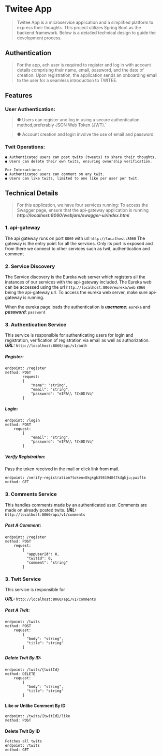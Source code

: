 # Twitee App
>Twitee App is a microservice application and a simplified platform to express their thoughts.
This project utilizes Spring Boot as the backend framework.
Below is a detailed technical design to guide the development process.

## Authentication
>For the app, ach user is required to register and log in with account details comprising their name, email, password, and the date of creation.
Upon registration, the application sends an onboarding email to the user for a seamless introduction to TWITEE.

## Features

### User Authentication:
> ● Users can register and log in using a secure authentication method,preferably JSON Web Token (JWT).`

> ● Account creation and login involve the use of email and password

### Twit Operations:

 ~~~
● Authenticated users can post twits (tweets) to share their thoughts.
● Users can delete their own twits, ensuring ownership verification. 

For Interactions:
● Authenticated users can comment on any twit.
● Users can like twits, limited to one like per user per twit. 
~~~

## Technical Details
> For this application, we have four services running:
> To access the Swagger page, ensure that the api-gateway application is running
> ___http://localhost:8060/webjars/swagger-ui/index.html___

### 1. api-gateway
The api gateway runs on port `8060` with url `http://localhost:8060`
The gateway is the entry point for all the services. Only its port is
exposed and from there we connect to other services such as twit,
authentication and comment

### 2. Service Discovery
The Service discovery is the Eureka web server which registers all the
instances of our services with the api-gateway included.
The Eureka web can be accessed using the url
`http://localhost:8060/eureka/web` `8060`
being the api-gateway url. To access the eureka web server,
make sure api-gateway is running.

When the eureka page loads the authentication is
___username:___ `eureka` and ___password___: `password`

### 3. Authentication Service
This service is responsible for authenticating users for login and registration,
verification of registration via email as well as authorization.
___URL:___ `http://localhost:8060/api/v1/auth`

##### Register:
~~~ 
endpoint: /register
method: POST
        request: 
        {
            "name": "string",
            "email": "string",
            "password": "eIPA\\ ?Z<0D)Vq"
        }
~~~

##### Login:
~~~ 
endpoint: /login
method: POST
    request: 
        {
            "email": "string",
            "password": "eIPA\\ ?Z<0D)Vq"
        }
~~~

##### Verify Registration:
Pass the token received in the mail or click link from mail.
~~~ 
endpoint: /verify-registration?token=8kgkgk398394847kdgkju;pwifle
method: GET
~~~

### 3. Comments Service
This handles comments made by an authenticated user.
Comments are made on already posted twits.
___URL:___ `http://localhost:8060/api/v1/comments`

##### Post A Comment:
~~~ 
endpoint: /register
method: POST
    request: 
        {
          "appUserId": 0,
          "twitId": 0,
          "comment": "string"
        }
~~~

### 3. Twit Service
This service is responsible for

___URL:___ `http://localhost:8060/api/v1/comments`

##### Post A Twit:
~~~ 
endpoint: /twits
method: POST
    request: 
        {
          "body": "string",
          "title": "string"
        }
~~~

##### Delete Twit By ID:
~~~
endpoint: /twits/{twitId}
method: DELETE
    request: 
        {
          "body": "string",
          "title": "string"
        }
~~~

#### Like or Unlike Comment By ID
~~~
endpoint: /twits/{twitId}/like
method: POST
~~~

#### Delete Twit By ID
~~~ 
Fetches all twits
endpoint: /twits
method: GET
~~~

